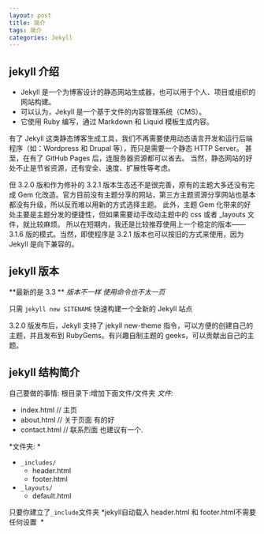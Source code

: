 ```yaml
---
layout: post
title: 简介
tags: 简介
categories: Jekyll
---
```

## jekyll 介绍
- Jekyll 是一个为博客设计的静态网站生成器，也可以用于个人、项目或组织的网站构建。
- 可以认为，Jekyll 是一个基于文件的内容管理系统（CMS）。
- 它使用 Ruby 编写，通过 Markdown 和 Liquid 模板生成内容。




有了 Jekyll 这类静态博客生成工具，我们不再需要使用动态语言开发和运行后端程序（如：Wordpress 和 Drupal 等），而只是需要一个静态 HTTP Server。
甚至，在有了 GitHub Pages 后，连服务器资源都可以省去。
当然，静态网站的好处不止是节省资源，还有安全、速度、扩展性等考虑。




但 3.2.0 版和作为修补的 3.2.1 版本生态还不是很完善，原有的主题大多还没有完成 Gem 化改造。官方目前没有主题分享的网站，第三方主题资源分享网站也基本都没有升级，所以反而难以用新的方式选择主题。
此外，主题 Gem 化带来的好处主要是主题分发的便捷性，但如果需要动手改动主题中的 css 或者 \_layouts 文件，就比较麻烦。
所以在短期内，我还是比较推荐使用上一个稳定的版本——3.1.6 版的模式。当然，即使程序是 3.2.1 版本也可以按旧的方式来使用，因为 Jekyll 是向下兼容的。




## jekyll 版本
**最新的是 3.3 ** *版本不一样  使用命令也不太一页*

只需 `jekyll new SITENAME` 快速构建一个全新的 Jekyll 站点



3.2.0 版发布后，Jekyll 支持了 jekyll new-theme 指令，可以方便的创建自己的主题，并且发布到 RubyGems。有兴趣自制主题的 geeks，可以贡献出自己的主题。













## jekyll 结构简介

自己要做的事情: 根目录下:增加下面文件/文件夹
*文件:*
- index.html   // 主页
- about.html   // 关于页面 有的好
- contact.html // 联系烈面 也建议有一个.

*文件夹: *
- `_includes/`
	- header.html
	- footer.html
- `_layouts/`
	- default.html



只要你建立了`_include`文件夹
*jekyll自动载入 header.html  和 footer.html不需要任何设置   *



